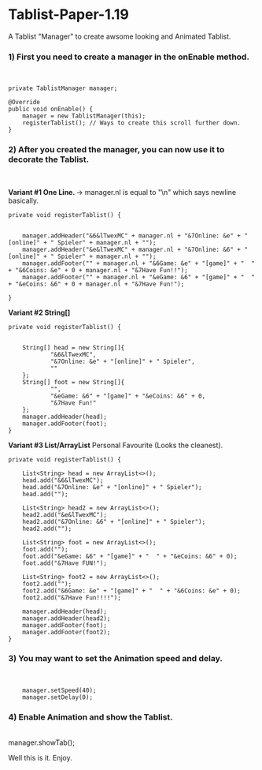 # Tablist-Paper-1.19
A Tablist "Manager" to create awsome looking and Animated Tablist.


<h3>1) First you need to create a manager in the onEnable method.</h3><br>
    
    private TablistManager manager;

    @Override
    public void onEnable() {
        manager = new TablistManager(this);
        registerTablist(); // Ways to create this scroll further down.
    }


<h3>2) After you created the manager, you can now use it to decorate the Tablist.</h3>
<br>

  <b>Variant #1 One Line. </b>
  -> manager.nl is equal to "\n" which says newline basically.
    
    private void registerTablist() {


        manager.addHeader("&6&lTwexMC" + manager.nl + "&7Online: &e" + "[online]" + " Spieler" + manager.nl + "");
        manager.addHeader("&e&lTwexMC" + manager.nl + "&7Online: &6" + "[online]" + " Spieler" + manager.nl + "");
        manager.addFooter("" + manager.nl + "&6Game: &e" + "[game]" + "  " + "&6Coins: &e" + 0 + manager.nl + "&7Have Fun!!");
        manager.addFooter("" + manager.nl + "&eGame: &6" + "[game]" + "  " + "&eCoins: &6" + 0 + manager.nl + "&7Have Fun!");

    }

    
   <b>Variant #2 String[]</b>
    
    private void registerTablist() {


        String[] head = new String[]{
                "&6&lTwexMC",
                "&7Online: &e" + "[online]" + " Spieler",
                ""
        };
        String[] foot = new String[]{
                "",
                "&eGame: &6" + "[game]" + "&eCoins: &6" + 0,
                "&7Have Fun!"
        };
        manager.addHeader(head);
        manager.addFooter(foot);
    }

    
   <b>Variant #3 List/ArrayList</b>
  Personal Favourite (Looks the cleanest).
    
    private void registerTablist() {

        List<String> head = new ArrayList<>();
        head.add("&6&lTwexMC");
        head.add("&7Online: &e" + "[online]" + " Spieler");
        head.add("");

        List<String> head2 = new ArrayList<>();
        head2.add("&e&lTwexMC");
        head2.add("&7Online: &6" + "[online]" + " Spieler");
        head2.add("");

        List<String> foot = new ArrayList<>();
        foot.add("");
        foot.add("&eGame: &6" + "[game]" + "  " + "&eCoins: &6" + 0);
        foot.add("&7Have FUN!");

        List<String> foot2 = new ArrayList<>();
        foot2.add("");
        foot2.add("&6Game: &e" + "[game]" + "  " + "&6Coins: &e" + 0);
        foot2.add("&7Have Fun!!!!");

        manager.addHeader(head);
        manager.addHeader(head2);
        manager.addFooter(foot);
        manager.addFooter(foot2);
    }
<h3>3) You may want to set the Animation speed and delay.</h3>
<br>
        
        manager.setSpeed(40);
        manager.setDelay(0);
       
<h3>4) Enable Animation and show the Tablist.</h3>
<br>
        manager.showTab();
        
Well this is it. Enjoy.
